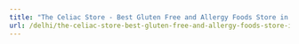 ```yaml
---
title: "The Celiac Store - Best Gluten Free and Allergy Foods Store in Delhi"
url: /delhi/the-celiac-store-best-gluten-free-and-allergy-foods-store-in-delhi/
---
```

